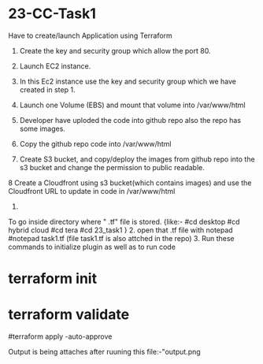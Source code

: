 # 23-CC-Task1
Have to create/launch Application using Terraform

1. Create the key and security group which allow the port 80.

2. Launch EC2 instance.

3. In this Ec2 instance use the key and security group which we have created in step 1.

4. Launch one Volume (EBS) and mount that volume into /var/www/html

5. Developer have uploded the code into github repo also the repo has some images.

6. Copy the github repo code into /var/www/html

7. Create S3 bucket, and copy/deploy the images from github repo into the s3 bucket and change the permission to public readable.

8 Create a Cloudfront using s3 bucket(which contains images) and use the Cloudfront URL to update in code in /var/www/html


1.
To go inside directory where " .tf" file is stored.
 {like:- 
  #cd desktop
  #cd hybrid cloud
  #cd tera
  #cd 23_task1
}
2.
 open that .tf file with notepad
  #notepad task1.tf
  (file task1.tf is also attched in the repo)
3.
 Run these commands to initialize plugin as well as to run code
  # terraform init 
  # terraform validate
  #terraform apply -auto-approve

Output is being attaches after ruuning this file:-"output.png
